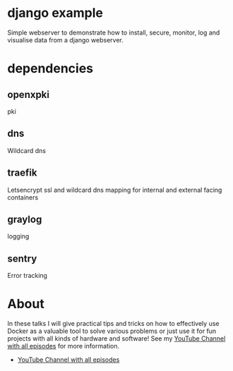 # django example
Simple webserver to demonstrate how to install, secure, monitor, log and visualise data from a django webserver.

# dependencies

## openxpki
pki

## dns
Wildcard dns

## traefik
Letsencrypt ssl and wildcard dns mapping for internal and external facing containers
 
## graylog 
logging

## sentry
Error tracking

# About
In these talks I will give practical tips and tricks on how to effectively use Docker as a valuable tool to solve various problems or just use it for fun projects with all kinds of hardware and software! See my [YouTube Channel with all episodes](https://www.youtube.com/channel/UCxp65f-xyu4z1PvmZBKqZGQ) for more information.
* [YouTube Channel with all episodes](https://www.youtube.com/channel/UCxp65f-xyu4z1PvmZBKqZGQ)
